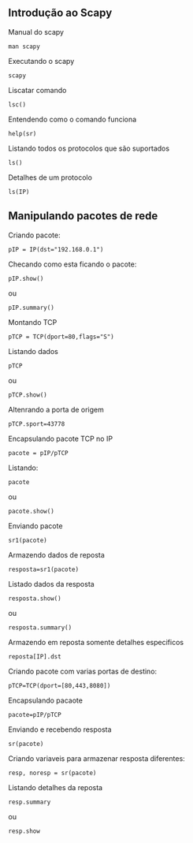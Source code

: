 ## Introdução ao Scapy

Manual do scapy

`man scapy`

Executando o scapy

`scapy`

Liscatar comando 

`lsc()`

Entendendo como o comando funciona

`help(sr)`

Listando todos os protocolos que são suportados

`ls()`

Detalhes de um protocolo

`ls(IP)`

## Manipulando pacotes de rede

Criando pacote:

`pIP = IP(dst="192.168.0.1")`

Checando como esta ficando o pacote:

`pIP.show()`

ou

`pIP.summary()`

Montando TCP

`pTCP = TCP(dport=80,flags="S")`

Listando dados

`pTCP`

ou

`pTCP.show()`

Altenrando a porta de origem

`pTCP.sport=43778`

Encapsulando pacote TCP no IP

`pacote = pIP/pTCP`

Listando:

`pacote`

ou 

`pacote.show()`

Enviando pacote

`sr1(pacote)`

Armazendo dados de reposta

`resposta=sr1(pacote)`

Listado dados da resposta

`resposta.show()`

ou 

`resposta.summary()`

Armazendo em reposta somente detalhes especificos

`reposta[IP].dst`

Criando pacote com varias portas de destino:

`pTCP=TCP(dport=[80,443,8080])`

Encapsulando pacaote

`pacote=pIP/pTCP`

Enviando e recebendo resposta

`sr(pacote)`

Criando variaveis para armazenar resposta diferentes:

`resp, noresp = sr(pacote)`

Listando detalhes da reposta

`resp.summary`

ou

`resp.show`







